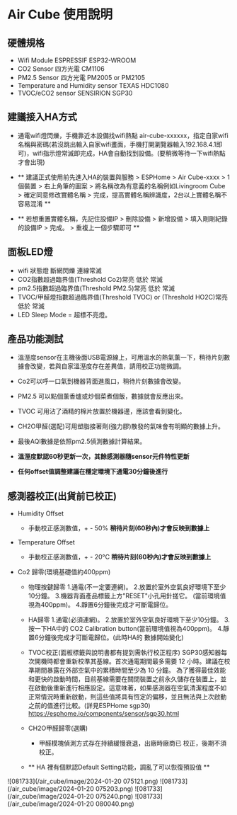# Air Cube 使用說明
## 硬體規格 
  - Wifi Module
    ESPRESSIF ESP32-WROOM
  - CO2 Sensor
    四方光電 CM1106
  - PM2.5 Sensor
    四方光電 PM2005 or PM2105
  - Temperature and Humidity sensor
    TEXAS HDC1080
  - TVOC/eCO2 sensor
    SENSIRION SGP30

## 建議接入HA方式 
  - 通電wifi燈閃爍，手機靠近本設備找wifi熱點 air-cube-xxxxxx，指定自家wifi名稱與密碼(若沒跳出輸入自家wifi畫面，手機打開瀏覽器輸入192.168.4.1即可)，wifi指示燈常滅即完成，HA會自動找到設備。(要稍微等待一下wifi熱點才會出現)
  
  - ** 建議正式使用前先進入HA的裝置與服務 > ESPHome > Air Cube-xxxx > 1個裝置 > 右上角筆的圖案 > 將名稱改為有意義的名稱例如Livingroom Cube > 確定同意修改實體名稱 > 完成，提高實體名稱辨識度，2台以上實體名稱不容易混淆 **
  
  - ** 若想重置實體名稱，先記住設備IP > 刪除設備 > 新增設備 > 填入剛剛紀錄的設備IP > 完成。 > 重複上一個步驟即可 ** 

## 面板LED燈 
  - wifi 狀態燈 斷網閃爍 連線常滅
  - CO2指數超過臨界值(Threshold Co2)常亮 低於 常滅
  - pm2.5指數超過臨界值(Threshold PM2.5)常亮 低於 常滅
  - TVOC/甲醛燈指數超過臨界值(Threshold TVOC) or (Threshold HO2C)常亮 低於 常滅
  - LED Sleep Mode = 超標不亮燈。 

## 產品功能測試 
  - 溫溼度sensor在主機後面USB電源線上，可用溫水的熱氣薰一下，稍待片刻數據會改變，若與自家溫溼度存在差異值，請用校正功能微調。
  
  - Co2可以呼一口氣到機器背面進風口，稍待片刻數據會改變。
  
  - PM2.5 可以點個薰香爐或炒個菜煮個飯，數據就會反應出來。
  
  - TVOC 可用沾了酒精的棉片放置於機器邊，應該會看到變化。
  
  - CH2O甲醛(選配)可用塑脂接著劑(強力膠)散發的氣味會有明顯的數據上升。

  - 最後AQI數據是依照pm2.5偵測數據計算結果。

  - **溫溼度默認60秒更新一次，其餘感測器隨sensor元件特性更新**
  
  - **任何offset值調整建議在穩定環境下通電30分鐘後進行** 


## 感測器校正(出貨前已校正) 
  - Humidity Offset
    - 手動校正感測數值，+ - 50%
      **稍待片刻(60秒內)才會反映到數據上**
      
  - Temperature Offset
    - 手動校正感測數值，+ - 20°C
      **稍待片刻(60秒內)才會反映到數據上**
      
  - Co2 歸零(環境基礎值約400ppm)
    - 物理按鍵歸零
        1.通電(不一定要連網)。
        2.放置於室外空氣良好環境下至少10分鐘。
        3.機器背面產品標籤上方"RESET"小孔用針搓它。
          (當前環境值視為400ppm)。
        4.靜置6分鐘後完成才可斷電歸位。
    - HA歸零
        1.通電(必須連網)。
        2.放置於室外空氣良好環境下至少10分鐘。
        3.按一下HA中的 CO2 Calibration
          button(當前環境值視為400ppm)。
        4.靜置6分鐘後完成才可斷電歸位。(此時HA的
          數據開始變化)

    - TVOC校正(面板標籤與說明書都有提到需執行校正程序)
    SGP30感知器每次開機時都會重新校準其基線。首次通電期間最多需要 12 小時。建議在校準期間暴露在外部空氣中的累積時間至少為 10 分鐘。
    為了獲得最佳效能和更快的啟動時間，目前基線需要在關閉裝置之前永久儲存在裝置上，並在啟動後重新進行相應設定。這意味著，如果感測器在空氣清潔程度不如正常情況時重新啟動，則這些值將具有恆定的偏移，並且無法與上次啟動之前的值進行比較。(詳見ESPHome sgp30) https://esphome.io/components/sensor/sgp30.html
    
    - CH2O甲醛歸零(選購)
      - 甲醛模塊偵測方式存在持續緩慢衰退，出廠時廠商已
       校正，後期不須校正。

    - ** HA 裡有個默認Default Setting功能，調亂了可以恢復預設值 **
   
![081733](/air_cube/image/2024-01-20 075121.png)
![081733](/air_cube/image/2024-01-20 075203.png)
![081733](/air_cube/image/2024-01-20 075240.png)
![081733](/air_cube/image/2024-01-20 080040.png)

